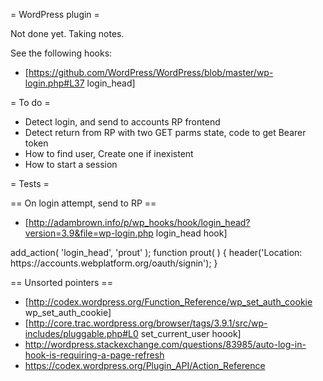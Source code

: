 = WordPress plugin =

Not done yet. Taking notes.

See the following hooks:
* [https://github.com/WordPress/WordPress/blob/master/wp-login.php#L37 login_head]

= To do =

* Detect login, and send to accounts RP frontend
* Detect return from RP with two GET parms state, code to get Bearer token
* How to find user, Create one if inexistent
* How to start a session


= Tests =

== On login attempt, send to RP ==

* [http://adambrown.info/p/wp_hooks/hook/login_head?version=3.9&file=wp-login.php login_head hook]

<syntaxhighlight>
add_action( 'login_head', 'prout' );
function prout( )
{
  header('Location: https://accounts.webplatform.org/oauth/signin');
}
</syntaxhighlight>


== Unsorted pointers ==

* [http://codex.wordpress.org/Function_Reference/wp_set_auth_cookie wp_set_auth_cookie]
* [http://core.trac.wordpress.org/browser/tags/3.9.1/src/wp-includes/pluggable.php#L0  set_current_user hoook]
* http://wordpress.stackexchange.com/questions/83985/auto-log-in-hook-is-requiring-a-page-refresh
* https://codex.wordpress.org/Plugin_API/Action_Reference